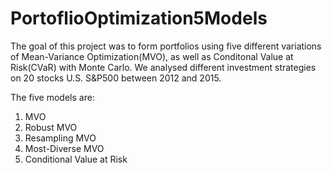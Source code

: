 # PortoflioOptimization5Models

The goal of this project was to form portfolios using five different variations of Mean-Variance Optimization(MVO), as well as Conditonal Value at Risk(CVaR) with Monte Carlo. We analysed different investment strategies on 20 stocks U.S. S&P500 between 2012 and 2015.

The five models are:
1. MVO
2. Robust MVO
3. Resampling MVO
4. Most-Diverse MVO
5. Conditional Value at Risk

